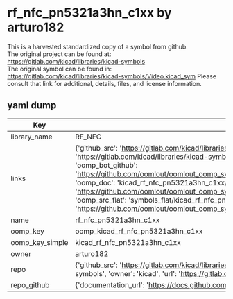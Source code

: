 # rf_nfc_pn5321a3hn_c1xx by arturo182  
This is a harvested standardized copy of a symbol from github.  
The original project can be found at:  
https://gitlab.com/kicad/libraries/kicad-symbols  
The original symbol can be found in:
https://gitlab.com/kicad/libraries/kicad-symbols/Video.kicad_sym
Please consult that link for additional, details, files, and license information.  
## yaml dump  
| Key | Value |  
| --- | --- |  
| library_name | RF_NFC |  
| links | {'github_src': 'https://gitlab.com/kicad/libraries/kicad-symbols/Video.kicad_sym', 'github_src_repo': 'https://gitlab.com/kicad/libraries/kicad-symbols', 'oomp_bot': 'kicad_rf_nfc_pn5321a3hn_c1xx/working', 'oomp_bot_github': 'https://github.com/oomlout/oomlout_oomp_symbol_bot/tree/main/kicad_rf_nfc_pn5321a3hn_c1xx/working', 'oomp_doc': 'kicad_rf_nfc_pn5321a3hn_c1xx/working', 'oomp_doc_github': 'https://github.com/oomlout/oomlout_oomp_symbol_doc/tree/main/kicad_rf_nfc_pn5321a3hn_c1xx/working', 'oomp_src_flat': 'symbols_flat/kicad_rf_nfc_pn5321a3hn_c1xx/working', 'oomp_src_flat_github': 'https://github.com/oomlout/oomlout_oomp_symbol_src/tree/main/kicad_rf_nfc_pn5321a3hn_c1xx/working'} |  
| name | rf_nfc_pn5321a3hn_c1xx |  
| oomp_key | oomp_kicad_rf_nfc_pn5321a3hn_c1xx |  
| oomp_key_simple | kicad_rf_nfc_pn5321a3hn_c1xx |  
| owner | arturo182 |  
| repo | {'github_src': 'https://gitlab.com/kicad/libraries/kicad-symbols/Video.kicad_sym', 'name': 'libraries/kicad-symbols', 'owner': 'kicad', 'url': 'https://gitlab.com/kicad/libraries/kicad-symbols'} |  
| repo_github | {'documentation_url': 'https://docs.github.com/rest/repos/repos#get-a-repository', 'message': 'Not Found'} |  

